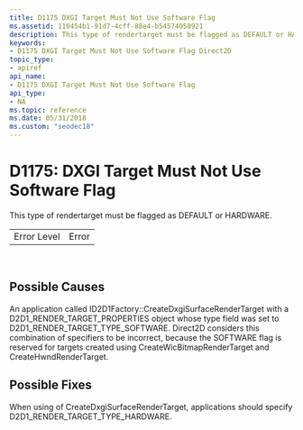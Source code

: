 ```yaml
---
title: D1175 DXGI Target Must Not Use Software Flag
ms.assetid: 110454b1-91d7-4cff-88e4-b54574058921
description: This type of rendertarget must be flagged as DEFAULT or HARDWARE.
keywords:
- D1175 DXGI Target Must Not Use Software Flag Direct2D
topic_type:
- apiref
api_name:
- D1175 DXGI Target Must Not Use Software Flag
api_type:
- NA
ms.topic: reference
ms.date: 05/31/2018
ms.custom: "seodec18"
---
```


# D1175: DXGI Target Must Not Use Software Flag

This type of rendertarget must be flagged as DEFAULT or HARDWARE.



|             |       |
|-------------|-------|
| Error Level | Error |



 

## Possible Causes

An application called ID2D1Factory::CreateDxgiSurfaceRenderTarget with a D2D1\_RENDER\_TARGET\_PROPERTIES object whose type field was set to D2D1\_RENDER\_TARGET\_TYPE\_SOFTWARE. Direct2D considers this combination of specifiers to be incorrect, because the SOFTWARE flag is reserved for targets created using CreateWicBitmapRenderTarget and CreateHwndRenderTarget.

## Possible Fixes

When using of CreateDxgiSurfaceRenderTarget, applications should specify D2D1\_RENDER\_TARGET\_TYPE\_HARDWARE.

 

 




